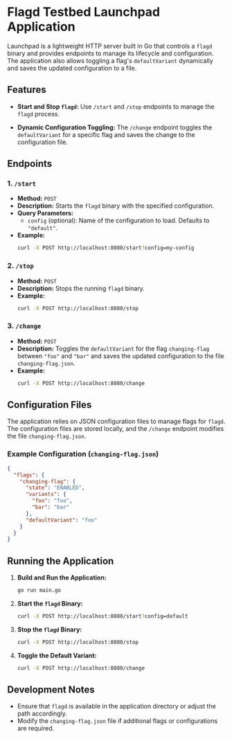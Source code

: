 # Flagd Testbed Launchpad Application

Launchpad is a lightweight HTTP server built in Go that controls a `flagd` binary and provides endpoints to manage its lifecycle and configuration. The application also allows toggling a flag's `defaultVariant` dynamically and saves the updated configuration to a file.

## Features

- **Start and Stop `flagd`:** 
  Use `/start` and `/stop` endpoints to manage the `flagd` process.
  
- **Dynamic Configuration Toggling:**
  The `/change` endpoint toggles the `defaultVariant` for a specific flag and saves the change to the configuration file.

## Endpoints

### 1. `/start`
- **Method:** `POST`
- **Description:** Starts the `flagd` binary with the specified configuration.
- **Query Parameters:**
  - `config` (optional): Name of the configuration to load. Defaults to `"default"`.
- **Example:**
  ```bash
  curl -X POST http://localhost:8080/start?config=my-config
  ```

### 2. `/stop`
- **Method:** `POST`
- **Description:** Stops the running `flagd` binary.
- **Example:**
  ```bash
  curl -X POST http://localhost:8080/stop
  ```

### 3. `/change`
- **Method:** `POST`
- **Description:** Toggles the `defaultVariant` for the flag `changing-flag` between `"foo"` and `"bar"` and saves the updated configuration to the file `changing-flag.json`.
- **Example:**
  ```bash
  curl -X POST http://localhost:8080/change
  ```

## Configuration Files

The application relies on JSON configuration files to manage flags for `flagd`. The configuration files are stored locally, and the `/change` endpoint modifies the file `changing-flag.json`.

### Example Configuration (`changing-flag.json`)

```json
{
  "flags": {
    "changing-flag": {
      "state": "ENABLED",
      "variants": {
        "foo": "foo",
        "bar": "bar"
      },
      "defaultVariant": "foo"
    }
  }
}
```

## Running the Application

1. **Build and Run the Application:**
   ```bash
   go run main.go
   ```

2. **Start the `flagd` Binary:**
   ```bash
   curl -X POST http://localhost:8080/start?config=default
   ```

3. **Stop the `flagd` Binary:**
   ```bash
   curl -X POST http://localhost:8080/stop
   ```

4. **Toggle the Default Variant:**
   ```bash
   curl -X POST http://localhost:8080/change
   ```


## Development Notes

- Ensure that `flagd` is available in the application directory or adjust the path accordingly.
- Modify the `changing-flag.json` file if additional flags or configurations are required.
